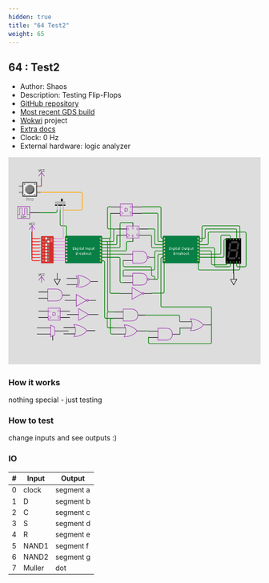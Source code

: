 ```yaml
---
hidden: true
title: "64 Test2"
weight: 65
---
```


## 64 : Test2

* Author: Shaos
* Description: Testing Flip-Flops
* [GitHub repository](https://github.com/shaos/tt02-submission-shaos)
* [Most recent GDS build](https://github.com/shaos/tt02-submission-shaos/actions/runs/3598774914)
* [Wokwi](https://wokwi.com/projects/348540666182107731) project
* [Extra docs]()
* Clock: 0 Hz
* External hardware: logic analyzer

![picture](images/wokwi-sch-1.png)

### How it works

nothing special - just testing

### How to test

change inputs and see outputs :)

### IO

| # | Input        | Output       |
|---|--------------|--------------|
| 0 | clock  | segment a |
| 1 | D  | segment b |
| 2 | C  | segment c |
| 3 | S  | segment d |
| 4 | R  | segment e |
| 5 | NAND1  | segment f |
| 6 | NAND2  | segment g |
| 7 | Muller  | dot |
